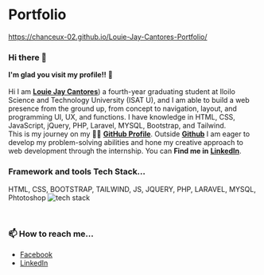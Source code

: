 # Portfolio
https://chanceux-02.github.io/Louie-Jay-Cantores-Portfolio/

### Hi there 👋

**I'm glad you visit my profile!!** :star_struck: <br><br> Hi I am [**Louie Jay Cantores**](https://web.facebook.com/ackoesi.louie)) a fourth-year graduating student at Iloilo Science and Technology University (ISAT U), and I am able to build a web presence from the ground up, from concept to navigation, layout, and programming UI, UX, and functions. I have knowledge in HTML, CSS, JavaScript, jQuery, PHP, Laravel, MYSQL, Bootstrap, and Tailwind. <br> This is my journey on my :running_man: [**GitHub Profile**](https://github.com/Chanceux-02?tab=repositories). Outside [**Github**](https://github.com/Chanceux-02) I am eager to develop my problem-solving abilities and hone my creative approach to web development through the internship.
You can **Find me in** [**LinkedIn**](https://www.linkedin.com/in/louie-jay-cantores-988a79233/).
<br>

### Framework and tools Tech Stack...
HTML, CSS, BOOTSTRAP, TAILWIND, JS, JQUERY, PHP, LARAVEL, MYSQL, Phtotoshop
![tech stack](https://user-images.githubusercontent.com/99269976/224469076-257a69d2-4d40-4891-8918-6750cba4160d.png)

<br>

### 📫 How to reach me...
- [Facebook](https://web.facebook.com/ackoesi.louie)
- [LinkedIn](https://www.linkedin.com/in/louie-jay-cantores-988a79233/)
